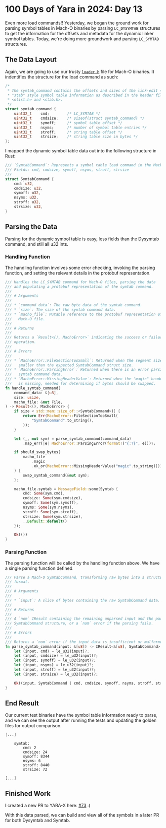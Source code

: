 # 100 Days of Yara in 2024: Day 13
Even more load commands!! Yesterday, we began the ground work for parsing symbol tables in Mach-O binaries by parsing `LC_DYSYMTAB` structures to get the information for the offsets and metadata for the dynamic linker symbol tables. Today, we're doing more groundwork and parsing `LC_SYMTAB` structures.

## The Data Layout
Again, we are going to use our trusty [`loader.h`](https://opensource.apple.com/source/xnu/xnu-4570.1.46/EXTERNAL_HEADERS/mach-o/loader.h.auto.html) file for Mach-O binaries. It indentifies the structure for the load command as such:

```c
/*
 * The symtab_command contains the offsets and sizes of the link-edit 4.3BSD
 * "stab" style symbol table information as described in the header files
 * <nlist.h> and <stab.h>.
 */
struct symtab_command {
	uint32_t	cmd;		/* LC_SYMTAB */
	uint32_t	cmdsize;	/* sizeof(struct symtab_command) */
	uint32_t	symoff;		/* symbol table offset */
	uint32_t	nsyms;		/* number of symbol table entries */
	uint32_t	stroff;		/* string table offset */
	uint32_t	strsize;	/* string table size in bytes */
};
```

I mapped the dynamic symbol table data out into the following structure in Rust:

```rust
/// `SymtabCommand`: Represents a symbol table load command in the Mach-O file.
/// Fields: cmd, cmdsize, symoff, nsyms, stroff, strsize
///
struct SymtabCommand {
    cmd: u32,
    cmdsize: u32,
    symoff: u32,
    nsyms: u32,
    stroff: u32,
    strsize: u32,
}
```

## Parsing the Data
Parsing for the dynamic symbol table is easy, less fields than the Dysymtab command, and still all u32 ints.

### Handling Function
The handling function involves some error checking, invoking the parsing function, and setting the relevant details in the protobuf representation.

```rust
/// Handles the LC_SYMTAB command for Mach-O files, parsing the data
/// and populating a protobuf representation of the symtab command.
///
/// # Arguments
///
/// * `command_data`: The raw byte data of the symtab command.
/// * `size`: The size of the symtab command data.
/// * `macho_file`: Mutable reference to the protobuf representation of the
///   Mach-O file.
///
/// # Returns
///
/// Returns a `Result<(), MachoError>` indicating the success or failure of the
/// operation.
///
/// # Errors
///
/// * `MachoError::FileSectionTooSmall`: Returned when the segment size is
///   smaller than the expected SymtabCommand struct size.
/// * `MachoError::ParsingError`: Returned when there is an error parsing the
///   symtab command data.
/// * `MachoError::MissingHeaderValue`: Returned when the "magic" header value
///   is missing, needed for determining if bytes should be swapped.
fn handle_symtab_command(
    command_data: &[u8],
    size: usize,
    macho_file: &mut File,
) -> Result<(), MachoError> {
    if size < std::mem::size_of::<SymtabCommand>() {
        return Err(MachoError::FileSectionTooSmall(
            "SymtabCommand".to_string(),
        ));
    }

    let (_, mut sym) = parse_symtab_command(command_data)
        .map_err(|e| MachoError::ParsingError(format!("{:?}", e)))?;

    if should_swap_bytes(
        macho_file
            .magic
            .ok_or(MachoError::MissingHeaderValue("magic".to_string()))?,
    ) {
        swap_symtab_command(&mut sym);
    };

    macho_file.symtab = MessageField::some(Symtab {
        cmd: Some(sym.cmd),
        cmdsize: Some(sym.cmdsize),
        symoff: Some(sym.symoff),
        nsyms: Some(sym.nsyms),
        stroff: Some(sym.stroff),
        strsize: Some(sym.strsize),
        ..Default::default()
    });

    Ok(())
}
```

### Parsing Function
The parsing function will be called by the handling function above. We have a single parsing function defined:

```rust
/// Parse a Mach-O SymtabCommand, transforming raw bytes into a structured
/// format.
///
/// # Arguments
///
/// * `input`: A slice of bytes containing the raw SymtabCommand data.
///
/// # Returns
///
/// A `nom` IResult containing the remaining unparsed input and the parsed
/// SymtabCommand structure, or a `nom` error if the parsing fails.
///
/// # Errors
///
/// Returns a `nom` error if the input data is insufficient or malformed.
fn parse_symtab_command(input: &[u8]) -> IResult<&[u8], SymtabCommand> {
    let (input, cmd) = le_u32(input)?;
    let (input, cmdsize) = le_u32(input)?;
    let (input, symoff) = le_u32(input)?;
    let (input, nsyms) = le_u32(input)?;
    let (input, stroff) = le_u32(input)?;
    let (input, strsize) = le_u32(input)?;

    Ok((input, SymtabCommand { cmd, cmdsize, symoff, nsyms, stroff, strsize }))
}
```

## End Result
Our current test binaries have the symbol table information ready to parse, and we can see the output after running the tests and updating the golden files for output comparison.
```
[...]

    symtab:
        cmd: 2
        cmdsize: 24
        symoff: 8344
        nsyms: 6
        stroff: 8440
        strsize: 72

[...]
```

## Finished Work

I created a new PR to YARA-X here: [#73](https://github.com/VirusTotal/yara-x/pull/73) :)

With this data parsed, we can build and view all of the symbols in a later PR for both Dysymtab and Symtab.
